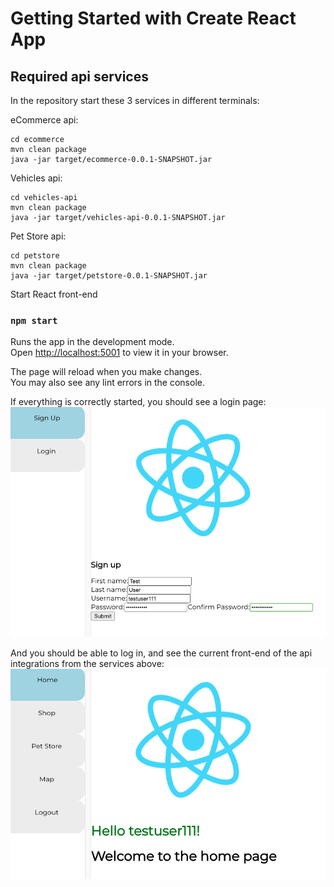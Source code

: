 # Getting Started with Create React App

## Required api services

In the repository start these 3 services in different terminals:

eCommerce api:
```
cd ecommerce
mvn clean package
java -jar target/ecommerce-0.0.1-SNAPSHOT.jar
```

Vehicles api:
```
cd vehicles-api
mvn clean package
java -jar target/vehicles-api-0.0.1-SNAPSHOT.jar
```

Pet Store api:
```
cd petstore
mvn clean package
java -jar target/petstore-0.0.1-SNAPSHOT.jar
```

Start React front-end
### `npm start`

Runs the app in the development mode.\
Open [http://localhost:5001](http://localhost:5001) to view it in your browser.

The page will reload when you make changes.\
You may also see any lint errors in the console.

If everything is correctly started, you should see a login page:
![](../examples/react1.png)

And you should be able to log in, and see the current front-end of the api integrations from the services above:
![](../examples/react2.png)


